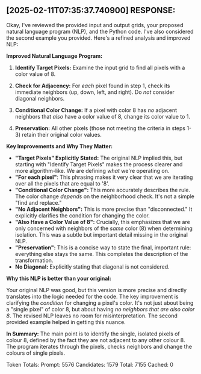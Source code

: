 [2025-02-11T07:35:37.740900] RESPONSE:
--------------------------------------------------------------------------------
Okay, I've reviewed the provided input and output grids, your proposed natural language program (NLP), and the Python code.  I've also considered the second example you provided. Here's a refined analysis and improved NLP:

**Improved Natural Language Program:**

1.  **Identify Target Pixels:** Examine the input grid to find all pixels with a color value of 8.

2.  **Check for Adjacency:** For *each* pixel found in step 1, check its immediate neighbors (up, down, left, and right).  Do *not* consider diagonal neighbors.

3.  **Conditional Color Change:** If a pixel with color 8 has *no* adjacent neighbors that *also* have a color value of 8, change its color value to 1.

4.  **Preservation:** All other pixels (those not meeting the criteria in steps 1-3) retain their original color values.

**Key Improvements and Why They Matter:**

*   **"Target Pixels" Explicitly Stated:**  The original NLP implied this, but starting with "Identify Target Pixels" makes the process clearer and more algorithm-like.  We are defining *what* we're operating on.
*   **"For each pixel"**: This phrasing makes it very clear that we are iterating over all the pixels that are equal to '8'.
*   **"Conditional Color Change":**  This more accurately describes the rule. The color change *depends* on the neighborhood check.  It's not a simple "find and replace."
*   **"No Adjacent Neighbors":** This is more precise than "disconnected." It explicitly clarifies the condition for changing the color.
*   **"Also Have a Color Value of 8":**  Crucially, this emphasizes that we are only concerned with neighbors of the *same* color (8) when determining isolation.  This was a subtle but important detail missing in the original NLP.
*   **"Preservation":**  This is a concise way to state the final, important rule:  everything else stays the same. This completes the description of the transformation.
*   **No Diagonal:** Explicitly stating that diagonal is not considered.

**Why this NLP is better than your original:**

Your original NLP was good, but this version is more precise and directly translates into the logic needed for the code. The key improvement is clarifying the *condition* for changing a pixel's color.  It's not just about being a "single pixel" of color 8, but about having *no neighbors that are also color 8*.  The revised NLP leaves no room for misinterpretation. The second provided example helped in getting this nuance.

**In Summary:**
The main point is to identify the single, isolated pixels of colour 8, defined by the fact they are not adjacent to any other colour 8. The program iterates through the pixels, checks neighbors and change the colours of single pixels.


Token Totals:
  Prompt: 5576
  Candidates: 1579
  Total: 7155
  Cached: 0
